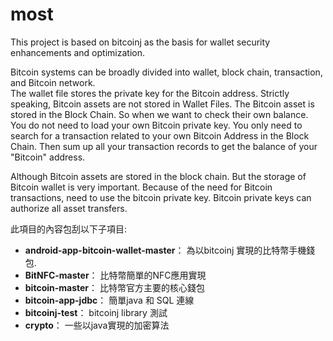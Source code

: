 # most
This project is based on bitcoinj as the basis for wallet security enhancements and optimization.	

Bitcoin systems can be broadly divided into wallet, block chain, transaction, and Bitcoin network. 	
The wallet file stores the private key for the Bitcoin address. Strictly speaking, Bitcoin assets are not stored in Wallet Files. The Bitcoin asset is stored in the Block Chain. So when we want to check their own balance. You do not need to load your own Bitcoin private key. You only need to search for a transaction related to your own Bitcoin Address in the Block Chain. Then sum up all your transaction records to get the balance of your "Bitcoin" address.

Although Bitcoin assets are stored in the block chain. But the storage of Bitcoin wallet is very important. Because of the need for Bitcoin transactions, need to use the bitcoin private key. Bitcoin private keys can authorize all asset transfers. 

此項目的內容包刮以下子項目:

 * __android-app-bitcoin-wallet-master__：
    為以bitcoinj 實現的比特幣手機錢包.
 * __BitNFC-master__：
    比特幣簡單的NFC應用實現
 * __bitcoin-master__：
    比特幣官方主要的核心錢包
 * __bitcoin-app-jdbc__：
    簡單java 和 SQL 連線
 * __bitcoinj-test__：
    bitcoinj library 測試
 * __crypto__：
    一些以java實現的加密算法